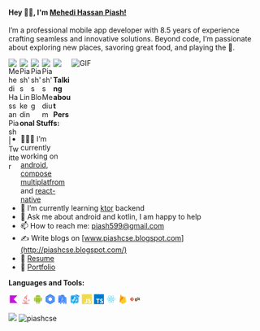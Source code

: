 #### Hey 👋🏽, I'm [Mehedi Hassan Piash!](https://piashcse.github.io/) 

I’m a professional mobile app developer with 8.5 years of experience crafting seamless and innovative solutions. Beyond code, I’m passionate about exploring new places, savoring great food, and playing the 🎹.

<img align="right" alt="GIF"  width="380px" height="280px" src="https://media.giphy.com/media/836HiJc7pgzy8iNXCn/giphy.gif" />

<a href="https://twitter.com/piashcse">
  <img align="left" alt="Mehedi Hassan Piash | Twitter" width="22px" src="https://cdn.jsdelivr.net/npm/simple-icons@v3/icons/twitter.svg" />
</a>
<a href="https://www.linkedin.com/in/piashcse/">
  <img align="left" alt="Piash's Linkedin" width="22px" src="https://cdn.jsdelivr.net/npm/simple-icons@v3/icons/linkedin.svg" />
</a>
<a href="https://medium.com/@piashcse">
  <img align="left" alt="Piash's Blog" width="22px" src="https://cdn.jsdelivr.net/npm/simple-icons@v3/icons/medium.svg" />
</a>
<a href="https://piashcse.blogspot.com/">
  <img align="left" alt="Piash's Medium" width="22px" src="https://cdn.jsdelivr.net/npm/simple-icons@v3/icons/blogger.svg" />
</a>

![](https://komarev.com/ghpvc/?username=piashcse&color=brightgreen&style=flat)

**Talking about Personal Stuffs:**

- 👨🏽‍💻 I’m currently working on [android](https://developer.android.com/docs), [compose multiplatfrom](https://www.jetbrains.com/lp/compose-multiplatform/) and [react-native](https://reactnative.dev/)
- 🌱 I’m currently learning [ktor](https://ktor.io/docs/welcome.html) backend
- 💬 Ask me about android and kotlin, I am happy to help
- 📫 How to reach me: piash599@gmail.com
- ✍️ Write blogs on [www.piashcse.blogspot.com](http://piashcse.blogspot.com/)
- 📝 [Resume](https://drive.google.com/file/d/1X-YVE9_9Kl0Ad1_HwNFS55WTlOiBI5ip/view?usp=sharing)
- 🤵 [Portfolio](https://piashcse.github.io/)

**Languages and Tools:**  

<code><img height="20" src="https://raw.githubusercontent.com/devicons/devicon/master/icons/kotlin/kotlin-plain.svg"></code>
<code><img height="20" src="https://raw.githubusercontent.com/devicons/devicon/master/icons/java/java-plain.svg"></code>
<code><img height="20" src="https://raw.githubusercontent.com/devicons/devicon/master/icons/android/android-plain.svg"></code>
<code><img height="20" src="https://raw.githubusercontent.com/devicons/devicon/master/icons/jetpackcompose/jetpackcompose-plain.svg"></code>
<code><img height="20" src="https://raw.githubusercontent.com/devicons/devicon/master/icons/androidstudio/androidstudio-plain.svg"></code>
<code><img height="20" src="https://raw.githubusercontent.com/devicons/devicon/master/icons/xcode/xcode-plain.svg"></code>
<code><img height="20" src="https://raw.githubusercontent.com/devicons/devicon/master/icons/javascript/javascript-plain.svg"></code>
<code><img height="20" src="https://raw.githubusercontent.com/devicons/devicon/master/icons/typescript/typescript-plain.svg"></code> 
<code><img height="20" src="https://raw.githubusercontent.com/github/explore/80688e429a7d4ef2fca1e82350fe8e3517d3494d/topics/react/react.png"></code>
<code><img height="20" src="https://raw.githubusercontent.com/github/explore/80688e429a7d4ef2fca1e82350fe8e3517d3494d/topics/firebase/firebase.png"></code>
<code><img height="20" src="https://raw.githubusercontent.com/github/explore/80688e429a7d4ef2fca1e82350fe8e3517d3494d/topics/git/git.png"></code>

</bre>
<p><img align="left" src="https://github-readme-stats.vercel.app/api/top-langs/?username=piashcse&theme=light&hide_langs_below=1" /></p>
</bre>
<p>&nbsp;<img align="center" src="https://github-readme-stats.vercel.app/api?username=piashcse&show_icons=true" alt="piashcse" /></p>
